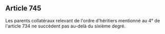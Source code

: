 Article 745
----
Les parents collatéraux relevant de l'ordre d'héritiers mentionné au 4° de
l'article 734 ne succèdent pas au-delà du sixième degré.
